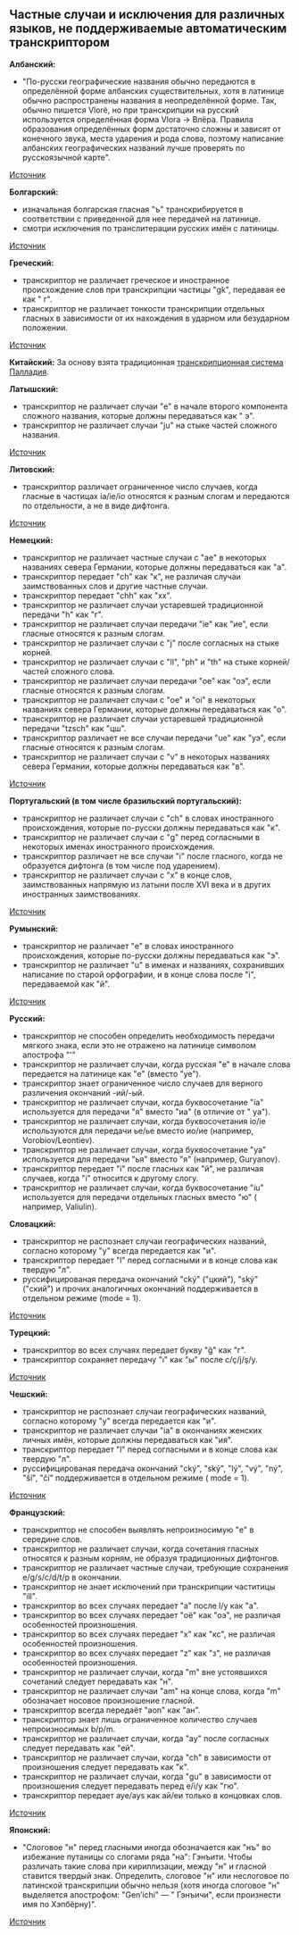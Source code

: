 ## Частные случаи и исключения для различных языков, не поддерживаемые автоматическим транскриптором

**Албанский:**

* "По-русски географические названия обычно передаются в определённой форме албанских существительных, хотя в латинице
  обычно распространены названия в неопределённой форме. Так, обычно пишется Vlorë, но при транскрипции на русский
  используется определённая форма Vlora → Влёра. Правила образования определённых форм достаточно сложны и зависят от
  конечного звука, места ударения и рода слова, поэтому написание албанских географических названий лучше проверять по
  русскоязычной карте".

[Источник](https://ru.wikipedia.org/wiki/%D0%90%D0%BB%D0%B1%D0%B0%D0%BD%D1%81%D0%BA%D0%B8%D0%B9_%D0%B0%D0%BB%D1%84%D0%B0%D0%B2%D0%B8%D1%82)

**Болгарский:**

* изначальная болгарская гласная "ъ" транскрибируется в соответствии с приведенной для нее передачей на латинице.
* смотри исключения по транслитерации русских имён с латиницы.

[Источник](https://ru.wikipedia.org/wiki/%D0%91%D0%BE%D0%BB%D0%B3%D0%B0%D1%80%D1%81%D0%BA%D0%BE-%D1%80%D1%83%D1%81%D1%81%D0%BA%D0%B0%D1%8F_%D0%BF%D1%80%D0%B0%D0%BA%D1%82%D0%B8%D1%87%D0%B5%D1%81%D0%BA%D0%B0%D1%8F_%D1%82%D1%80%D0%B0%D0%BD%D1%81%D0%BA%D1%80%D0%B8%D0%BF%D1%86%D0%B8%D1%8F)

**Греческий:**

* транскриптор не различает греческое и иностранное происхождение слов при транскрипции частицы "gk", передавая ее как "
  г".
* транскриптор не различает тонкости транскрипции отдельных гласных в зависимости от их нахождения в ударном или
  безударном положении.

[Источник](https://ru.wikipedia.org/wiki/%D0%93%D1%80%D0%B5%D1%87%D0%B5%D1%81%D0%BA%D0%BE-%D1%80%D1%83%D1%81%D1%81%D0%BA%D0%B0%D1%8F_%D0%BF%D1%80%D0%B0%D0%BA%D1%82%D0%B8%D1%87%D0%B5%D1%81%D0%BA%D0%B0%D1%8F_%D1%82%D1%80%D0%B0%D0%BD%D1%81%D0%BA%D1%80%D0%B8%D0%BF%D1%86%D0%B8%D1%8F)

**Китайский:**
За основу взята
традиционная [транскрипционная система Палладия](https://ru.wikipedia.org/wiki/%D0%A2%D1%80%D0%B0%D0%BD%D1%81%D0%BA%D1%80%D0%B8%D0%BF%D1%86%D0%B8%D0%BE%D0%BD%D0%BD%D0%B0%D1%8F_%D1%81%D0%B8%D1%81%D1%82%D0%B5%D0%BC%D0%B0_%D0%9F%D0%B0%D0%BB%D0%BB%D0%B0%D0%B4%D0%B8%D1%8F).

**Латышский:**

* транскриптор не различает случаи "e" в начале второго компонента сложного названия, которые должны передаваться как "
  э".
* транскриптор не различает случаи "ju" на стыке частей сложного названия.

[Источник](https://ru.wikipedia.org/wiki/%D0%9B%D0%B0%D1%82%D1%8B%D1%88%D1%81%D0%BA%D0%BE-%D1%80%D1%83%D1%81%D1%81%D0%BA%D0%B0%D1%8F_%D0%BF%D1%80%D0%B0%D0%BA%D1%82%D0%B8%D1%87%D0%B5%D1%81%D0%BA%D0%B0%D1%8F_%D1%82%D1%80%D0%B0%D0%BD%D1%81%D0%BA%D1%80%D0%B8%D0%BF%D1%86%D0%B8%D1%8F)

**Литовский:**

* транскриптор различает ограниченное число случаев, когда гласные в частицах ia/ie/io относятся к разным слогам и
  передаются по отдельности, а не в виде дифтонга.

[Источник](https://ru.wikipedia.org/wiki/%D0%9B%D0%B8%D1%82%D0%BE%D0%B2%D1%81%D0%BA%D0%BE-%D1%80%D1%83%D1%81%D1%81%D0%BA%D0%B0%D1%8F_%D0%BF%D1%80%D0%B0%D0%BA%D1%82%D0%B8%D1%87%D0%B5%D1%81%D0%BA%D0%B0%D1%8F_%D1%82%D1%80%D0%B0%D0%BD%D1%81%D0%BA%D1%80%D0%B8%D0%BF%D1%86%D0%B8%D1%8F)

**Немецкий:**

* транскриптор не различает частные случаи с "ae" в некоторых названиях севера Германии, которые должны передаваться
  как "а".
* транскриптор передает "ch" как "к", не различая случаи заимствованных слов и другие частные случаи.
* транскриптор передает "chh" как "хх".
* транскриптор не различает случаи устаревшей традиционной передачи "h" как "г".
* транскриптор не различает случаи передачи "ie" как "ие", если гласные относятся к разным слогам.
* транскриптор не различает случаи с "j" после согласных на стыке корней.
* транскриптор не различает случаи с "ll", "ph" и "th" на стыке корней/частей сложного слова.
* транскриптор не различает случаи передачи "oe" как "оэ", если гласные относятся к разным слогам.
* транскриптор не различает случаи с "oe" и "oi" в некоторых названиях севера Германии, которые должны передаваться
  как "о".
* транскриптор не различает случаи устаревшей традиционной передачи "tzsch" как "цш".
* транскриптор различает не все случаи передачи "ue" как "уэ", если гласные относятся к разным слогам.
* транскриптор не различает случаи с "v" в некоторых названиях севера Германии, которые должны передаваться как "в".

[Источник](https://ru.wikipedia.org/wiki/%D0%9D%D0%B5%D0%BC%D0%B5%D1%86%D0%BA%D0%BE-%D1%80%D1%83%D1%81%D1%81%D0%BA%D0%B0%D1%8F_%D0%BF%D1%80%D0%B0%D0%BA%D1%82%D0%B8%D1%87%D0%B5%D1%81%D0%BA%D0%B0%D1%8F_%D1%82%D1%80%D0%B0%D0%BD%D1%81%D0%BA%D1%80%D0%B8%D0%BF%D1%86%D0%B8%D1%8F)

**Португальский (в том числе бразильский португальский):**

* транскриптор не различает случаи с "ch" в словах иностранного происхождения, которые по-русски должны передаваться
  как "к".
* транскриптор не различает случаи с "g" перед согласными в некоторых именах иностранного происхождения.
* транскриптор различает не все случаи "i" после гласного, когда не образуется дифтонга (в том числе под ударением).
* транскриптор не различает случаи с "x" в конце слов, заимствованных напрямую из латыни после XVI века и в других
  иностранных заимствованиях.

[Источник](https://ru.wikipedia.org/wiki/%D0%9F%D0%BE%D1%80%D1%82%D1%83%D0%B3%D0%B0%D0%BB%D1%8C%D1%81%D0%BA%D0%BE-%D1%80%D1%83%D1%81%D1%81%D0%BA%D0%B0%D1%8F_%D0%BF%D1%80%D0%B0%D0%BA%D1%82%D0%B8%D1%87%D0%B5%D1%81%D0%BA%D0%B0%D1%8F_%D1%82%D1%80%D0%B0%D0%BD%D1%81%D0%BA%D1%80%D0%B8%D0%BF%D1%86%D0%B8%D1%8F)

**Румынский:**

* транскриптор не различает "e" в словах иностранного происхождения, которые по-русски должны передаваться как "э".
* транскриптор не различает "u" в именах и названиях, сохранивших написание по старой орфографии, и в конце слова
  после "i", передаваемой как "й".

[Источник](https://ru.wikipedia.org/wiki/%D0%A0%D1%83%D0%BC%D1%8B%D0%BD%D1%81%D0%BA%D0%BE-%D1%80%D1%83%D1%81%D1%81%D0%BA%D0%B0%D1%8F_%D0%BF%D1%80%D0%B0%D0%BA%D1%82%D0%B8%D1%87%D0%B5%D1%81%D0%BA%D0%B0%D1%8F_%D1%82%D1%80%D0%B0%D0%BD%D1%81%D0%BA%D1%80%D0%B8%D0%BF%D1%86%D0%B8%D1%8F)

**Русский:**

* транскриптор не способен определить необходимость передачи мягкого знака, если это не отражено на латинице символом
  апострофа "'"
* транскриптор не различает случаи, когда русская "е" в начале слова передается на латинице как "e" (вместо "ye").
* транскриптор знает ограниченное число случаев для верного различения окончаний -ий/-ый.
* транскриптор не различает случаи, когда буквосочетание "ia" используется для передачи "я" вместо "иа" (в отличие от "
  ya").
* транскриптор не различает случаи, когда буквосочетания io/ie используются для передачи ье/ье вместо ио/ие (например,
  Vorobiov/Leontiev).
* транскриптор не различает случаи, когда буквосочетание "ya" используется для передачи "ья" вместо "я" (например,
  Guryanov).
* транскриптор передает "i" после гласных как "й", не различая случаев, когда "i" относится к другому слогу.
* транскриптор не различает случаи, когда буквосочетание "iu" используется для передачи отдельных гласных вместо "ю" (
  например, Valiulin).

**Словацкий:**

* транскриптор не распознает случаи географических названий, согласно которому "y" всегда передается как "и".
* транскриптор передает "l" перед согласными и в конце слова как твердую "л".
* руссифицированая передача окончаний "cký" ("цкий"), "ský" ("ский") и прочих аналогичных окончаний поддерживается в
  отдельном режиме (mode = 1).

[Источник](https://ru.wikipedia.org/wiki/%D0%A1%D0%BB%D0%BE%D0%B2%D0%B0%D1%86%D0%BA%D0%BE-%D1%80%D1%83%D1%81%D1%81%D0%BA%D0%B0%D1%8F_%D0%BF%D1%80%D0%B0%D0%BA%D1%82%D0%B8%D1%87%D0%B5%D1%81%D0%BA%D0%B0%D1%8F_%D1%82%D1%80%D0%B0%D0%BD%D1%81%D0%BA%D1%80%D0%B8%D0%BF%D1%86%D0%B8%D1%8F#cite_note-_c4e7541543eeb89e-4)

**Турецкий:**

* транскриптор во всех случаях передает букву "ğ" как "г".
* транскриптор сохраняет передачу "ı" как "ы" после c/ç/j/ş/y.

[Источник](https://ru.wikipedia.org/wiki/%D0%A2%D1%83%D1%80%D0%B5%D1%86%D0%BA%D0%BE-%D1%80%D1%83%D1%81%D1%81%D0%BA%D0%B0%D1%8F_%D0%BF%D1%80%D0%B0%D0%BA%D1%82%D0%B8%D1%87%D0%B5%D1%81%D0%BA%D0%B0%D1%8F_%D1%82%D1%80%D0%B0%D0%BD%D1%81%D0%BA%D1%80%D0%B8%D0%BF%D1%86%D0%B8%D1%8F)

**Чешский:**

* транскриптор не распознает случаи географических названий, согласно которому "y" всегда передается как "и".
* транскриптор не различает случаи "ia" в окончаниях женских личных имён, которые должны передаваться как "ия".
* транскриптор передает "l" перед согласными и в конце слова как твердую "л".
* руссифицированая передача окончаний "cký", "ský", "lý", "vý", "ný", "ší", "čí" поддерживается в отдельном режиме (
  mode = 1).

[Источник](https://ru.wikipedia.org/wiki/%D0%A7%D0%B5%D1%88%D1%81%D0%BA%D0%BE-%D1%80%D1%83%D1%81%D1%81%D0%BA%D0%B0%D1%8F_%D0%BF%D1%80%D0%B0%D0%BA%D1%82%D0%B8%D1%87%D0%B5%D1%81%D0%BA%D0%B0%D1%8F_%D1%82%D1%80%D0%B0%D0%BD%D1%81%D0%BA%D1%80%D0%B8%D0%BF%D1%86%D0%B8%D1%8F)

**Французский:**

* транскриптор не способен выявлять непроизносимую "e" в середине слов.
* транскриптор не различает случаи, когда сочетания гласных относятся к разным корням, не образуя традиционных
  дифтонгов.
* транскриптор не различает частные случаи, требующие сохранения e/g/s/c/d/t/p в окончании.
* транскриптор не знает исключений при транскрипции частитицы "ill".
* транскриптор во всех случаях передает "a" после l/y как "а".
* транскриптор во всех случаях передает "oë" как "оэ", не различая особенностей произношения.
* транскриптор во всех случаях передает "x" как "кс", не различая особенностей произношения.
* транскриптор во всех случаях передает "z" как "з", не различая особенностей произношения.
* транскриптор не различает случаи, когда "m" вне устоявшихся сочетаний следует передавать как "н".
* транскриптор не различает случаи "am" на конце слова, когда "m" обозначает носовое произношение гласной.
* транскриптор всегда передаёт "aon" как "ан".
* транскриптор знает лишь ограниченное количество случаев непроизносимых b/p/m.
* транскриптор не различает случаи, когда "ay" после согласных следует передавать как "ей".
* транскриптор не различает случаи, когда "ch" в зависимости от произношения следует передавать как "к".
* транскриптор не различает случаи, когда "gu" в зависимости от произношения следует передавать перед e/i/y как "гю".
* транскриптор передает aye/ays как ай/еи только в концовках слов.

[Источник](https://ru.wikipedia.org/wiki/%D0%A4%D1%80%D0%B0%D0%BD%D1%86%D1%83%D0%B7%D1%81%D0%BA%D0%BE-%D1%80%D1%83%D1%81%D1%81%D0%BA%D0%B0%D1%8F_%D0%BF%D1%80%D0%B0%D0%BA%D1%82%D0%B8%D1%87%D0%B5%D1%81%D0%BA%D0%B0%D1%8F_%D1%82%D1%80%D0%B0%D0%BD%D1%81%D0%BA%D1%80%D0%B8%D0%BF%D1%86%D0%B8%D1%8F)

**Японский:**

* "Слоговое "н" перед гласными иногда обозначается как "нъ" во избежание путаницы со слогами ряда "на": Гэнъити. Чтобы
  различать такие слова при кириллизации, между "н" и гласной ставится твердый знак. Определить, слоговое "н" или
  неслоговое по латинской транскрипции обычно нельзя (хотя иногда слоговое "н" выделяется апострофом: "Gen’ichi" — "
  Гэнъичи", если произнести имя по Хэпбёрну)".

[Источник](https://ria-stk.ru/mmq/adetail.php?ID=18477)